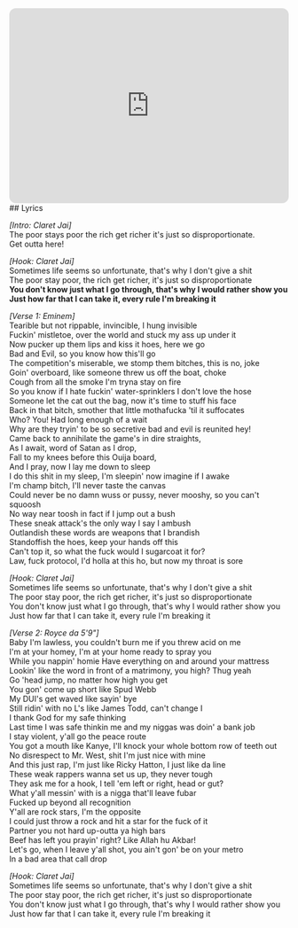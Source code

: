 <iframe style="border-radius:12px" src="https://open.spotify.com/embed/track/5oEgPvhTZ4CFjeuuLfmMsI?utm_source=generator" width="100%" height="352" frameBorder="0" allowfullscreen="" allow="autoplay; clipboard-write; encrypted-media; fullscreen; picture-in-picture" loading="lazy"></iframe>
## Lyrics 


_[Intro: Claret Jai]_  
The poor stays poor the rich get richer it's just so disproportionate.  
Get outta here!  
  
_[Hook: Claret Jai]_  
Sometimes life seems so unfortunate, that's why I don't give a shit  
The poor stay poor, the rich get richer, it's just so disproportionate  
**You don't know just what I go through, that's why I would rather show you**  
**Just how far that I can take it, every rule I'm breaking it**  
  
_[Verse 1: Eminem]_  
Tearible but not rippable, invincible, I hung invisible  
Fuckin' mistletoe, over the world and stuck my ass up under it  
Now pucker up them lips and kiss it hoes, here we go  
Bad and Evil, so you know how this'll go  
The competition's miserable, we stomp them bitches, this is no, joke  
Goin' overboard, like someone threw us off the boat, choke  
Cough from all the smoke I'm tryna stay on fire  
So you know if I hate fuckin' water-sprinklers I don't love the hose  
Someone let the cat out the bag, now it's time to stuff his face  
Back in that bitch, smother that little mothafucka 'til it suffocates  
Who? You! Had long enough of a wait  
Why are they tryin' to be so secretive bad and evil is reunited hey!  
Came back to annihilate the game's in dire straights,  
As I await, word of Satan as I drop,  
Fall to my knees before this Ouija board,  
And I pray, now I lay me down to sleep  
I do this shit in my sleep, I'm sleepin' now imagine if I awake  
I'm champ bitch, I'll never taste the canvas  
Could never be no damn wuss or pussy, never mooshy, so you can't squoosh  
No way near toosh in fact if I jump out a bush  
These sneak attack's the only way I say I ambush  
Outlandish these words are weapons that I brandish  
Standoffish the hoes, keep your hands off this  
Can't top it, so what the fuck would I sugarcoat it for?  
Law, fuck protocol, I'd holla at this ho, but now my throat is sore  
  
_[Hook: Claret Jai]_  
Sometimes life seems so unfortunate, that's why I don't give a shit  
The poor stay poor, the rich get richer, it's just so disproportionate  
You don't know just what I go through, that's why I would rather show you  
Just how far that I can take it, every rule I'm breaking it  
  
_[Verse 2: Royce da 5'9"]_  
Baby I'm lawless, you couldn't burn me if you threw acid on me  
I'm at your homey, I'm at your home ready to spray you  
While you nappin' homie Have everything on and around your mattress  
Lookin' like the word in front of a matrimony, you high? Thug yeah  
Go 'head jump, no matter how high you get  
You gon' come up short like Spud Webb  
My DUI's get waved like sayin' bye  
Still ridin' with no L's like James Todd, can't change I  
I thank God for my safe thinking  
Last time I was safe thinkin me and my niggas was doin' a bank job  
I stay violent, y'all go the peace route  
You got a mouth like Kanye, I'll knock your whole bottom row of teeth out  
No disrespect to Mr. West, shit I'm just nice with mine  
And this just rap, I'm just like Ricky Hatton, I just like da line  
These weak rappers wanna set us up, they never tough  
They ask me for a hook, I tell 'em left or right, head or gut?  
What y'all messin' with is a nigga that'll leave fubar  
Fucked up beyond all recognition  
Y'all are rock stars, I'm the opposite  
I could just throw a rock and hit a star for the fuck of it  
Partner you not hard up-outta ya high bars  
Beef has left you prayin' right? Like Allah hu Akbar!  
Let's go, when I leave y'all shot, you ain't gon' be on your metro  
In a bad area that call drop  
  
_[Hook: Claret Jai]_  
Sometimes life seems so unfortunate, that's why I don't give a shit  
The poor stay poor, the rich get richer, it's just so disproportionate  
You don't know just what I go through, that's why I would rather show you  
Just how far that I can take it, every rule I'm breaking it